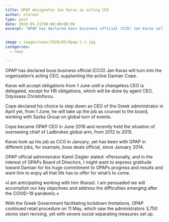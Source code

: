 ```yaml
---
title: OPAP designates Jan Karas as acting CEO
author: xforeal 
type: post
date: 2020-05-21T00:00:00+00:00
excerpt: "OPAP has declared boss business official (CCO) Jan Karas will turn into the organization's acting CEO, supplanting the active Damian Cope "


image : images/news/2020/05/Opap-1-1.jpg
categories:
  - news

---
```

OPAP has declared boss business official (CCO) Jan Karas will turn into the organization&#8217;s acting CEO, supplanting the active Damian Cope. 

Karas will accept obligations from 1 June until a changeless CEO is delegated, except for HR obligations, which will be done by agent CEO, Odysseas Christoforou. 

Cope declared his choice to step down as CEO of the Greek administrator in April yet, from 1 June, he will take up the job as counsel to the board, working with Sazka Group on global turn of events. 

Cope became OPAP CEO in June 2016 and recently held the situation of overseeing chief of Ladbrokes global arm, from 2012 to 2015. 

Karas took up his job as CCO in January, yet has been with OPAP in different jobs, for example, boss deals official, since January 2014. 

OPAP official administrator Kamil Ziegler stated: &#171;Personally, and in the interest of OPAPs Board of Directors, I might want to express gratitude toward Damian for his huge commitment to OPAPs progress and results and want him to enjoy all that life has to offer for what&#8217;s to come. 

&#171;I am anticipating working with him (Karas). I am persuaded we will accomplish our key objectives and address the difficulties emerging after the COVID-19 pandemic.&#187; 

With the Greek Government facilitating lockdown limitations, OPAP continued retail procedure on 11 May, which saw the administrators 3,750 stores start reviving, yet with severe social separating measures set up.